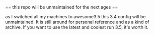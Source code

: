 == this repo will be unmaintained for the next ages ==

as I switched all my machines to awesome3.5 this 3.4 config will be
unmaintained. It is still around for personal reference and as a kind of
archive. If you want to use the latest and coolest run 3.5, it's worth it.
